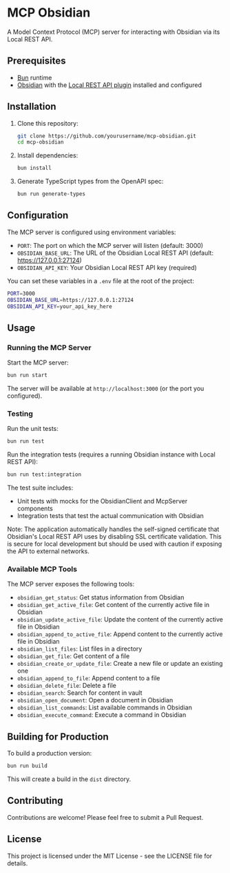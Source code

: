 # MCP Obsidian

A Model Context Protocol (MCP) server for interacting with Obsidian via its Local REST API.

## Prerequisites

- [Bun](https://bun.sh/) runtime
- [Obsidian](https://obsidian.md/) with the [Local REST API plugin](https://github.com/coddingtonbear/obsidian-local-rest-api) installed and configured

## Installation

1. Clone this repository:
   ```bash
   git clone https://github.com/yourusername/mcp-obsidian.git
   cd mcp-obsidian
   ```

2. Install dependencies:
   ```bash
   bun install
   ```

3. Generate TypeScript types from the OpenAPI spec:
   ```bash
   bun run generate-types
   ```

## Configuration

The MCP server is configured using environment variables:

- `PORT`: The port on which the MCP server will listen (default: 3000)
- `OBSIDIAN_BASE_URL`: The URL of the Obsidian Local REST API (default: https://127.0.0.1:27124)
- `OBSIDIAN_API_KEY`: Your Obsidian Local REST API key (required)

You can set these variables in a `.env` file at the root of the project:

```bash
PORT=3000
OBSIDIAN_BASE_URL=https://127.0.0.1:27124
OBSIDIAN_API_KEY=your_api_key_here
```

## Usage

### Running the MCP Server

Start the MCP server:

```bash
bun run start
```

The server will be available at `http://localhost:3000` (or the port you configured).

### Testing

Run the unit tests:

```bash
bun run test
```

Run the integration tests (requires a running Obsidian instance with Local REST API):

```bash
bun run test:integration
```

The test suite includes:
- Unit tests with mocks for the ObsidianClient and McpServer components
- Integration tests that test the actual communication with Obsidian

Note: The application automatically handles the self-signed certificate that Obsidian's Local REST API uses by disabling SSL certificate validation. This is secure for local development but should be used with caution if exposing the API to external networks.

### Available MCP Tools

The MCP server exposes the following tools:

- `obsidian_get_status`: Get status information from Obsidian
- `obsidian_get_active_file`: Get content of the currently active file in Obsidian
- `obsidian_update_active_file`: Update the content of the currently active file in Obsidian
- `obsidian_append_to_active_file`: Append content to the currently active file in Obsidian
- `obsidian_list_files`: List files in a directory
- `obsidian_get_file`: Get content of a file
- `obsidian_create_or_update_file`: Create a new file or update an existing one
- `obsidian_append_to_file`: Append content to a file
- `obsidian_delete_file`: Delete a file
- `obsidian_search`: Search for content in vault
- `obsidian_open_document`: Open a document in Obsidian
- `obsidian_list_commands`: List available commands in Obsidian
- `obsidian_execute_command`: Execute a command in Obsidian

## Building for Production

To build a production version:

```bash
bun run build
```

This will create a build in the `dist` directory.

## Contributing

Contributions are welcome! Please feel free to submit a Pull Request.

## License

This project is licensed under the MIT License - see the LICENSE file for details.